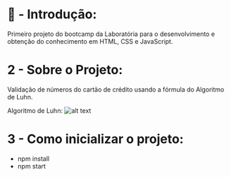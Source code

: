 # 🚀 - Introdução:
Primeiro projeto do bootcamp da Laboratória para o desenvolvimento e obtenção do conhecimento em HTML, CSS e JavaScript.

# 2 - Sobre o Projeto:
Validação de números do cartão de crédito usando a fórmula do Algoritmo de Luhn.

Algoritmo de Luhn:
![alt text](https://www.101computing.net/wp/wp-content/uploads/Luhn-Algorithm.png)

# 3 - Como inicializar o projeto:

* npm install
* npm start

